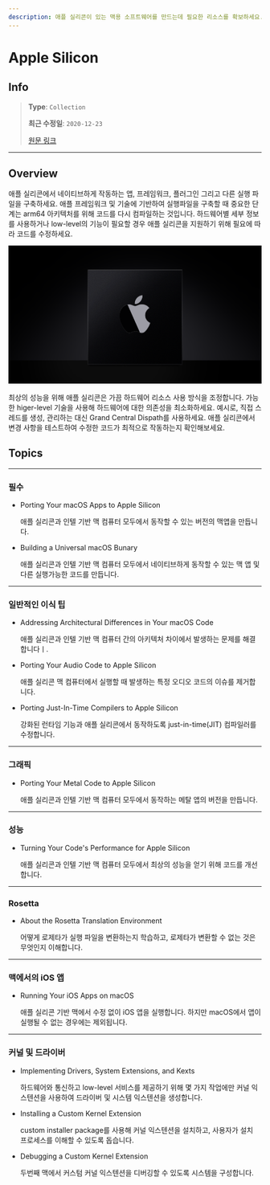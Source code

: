 ```yaml
---
description: 애플 실리콘이 있는 맥용 소프트웨어를 만드는데 필요한 리소스를 확보하세요.
---
```


# Apple Silicon

## Info
> **Type**: `Collection`
>
> **최근 수정일**: `2020-12-23`
>
> [원문 링크](https://developer.apple.com/documentation/apple_silicon)

---

## Overview

애플 실리콘에서 네이티브하게 작동하는 앱, 프레임워크, 플러그인 그리고 다른 실행 파일을 구축하세요. 애플 프레임워크 및 기술에 기반하여 실행파일을 구축할 때 중요한 단계는 arm64 아키텍처를 위해 코드를 다시 컴파일하는 것입니다. 하드웨어별 세부 정보를 사용하거나 low-level의 기능이 필요할 경우 애플 실리콘을 지원하기 위해 필요에 따라 코드를 수정하세요. 

![Figure1](Resource/appleSilicon-figure1.png)

최상의 성능을 위해 애플 실리콘은 가끔 하드웨어 리소스 사용 방식을 조정합니다. 가능한 higer-level 기술을 사용해 하드웨어에 대한 의존성을 최소화하세요. 예시로, 직접 스레드를 생성, 관리하는 대신 Grand Central Dispath를 사용하세요. 애플 실리콘에서 변경 사항을 테스트하여 수정한 코드가 최적으로 작동하는지 확인해보세요.



## Topics

---

### 필수

- Porting Your macOS Apps to Apple Silicon

  애플 실리콘과 인텔 기반 맥 컴퓨터 모두에서 동작할 수 있는 버전의 맥앱을 만듭니다.

- Building a Universal macOS Bunary

  애플 실리콘과 인텔 기반 맥 컴퓨터 모두에서 네이티브하게 동작할 수 있는 맥 앱 및 다른 실행가능한 코드를 만듭니다.

---

### 일반적인 이식 팁

- Addressing Architectural Differences in Your macOS Code

  애플 실리콘과 인텔 기반 맥 컴퓨터 간의 아키텍처 차이에서 발생하는 문제를 해결합니다ㅣ.

- Porting Your Audio Code to Apple Silicon

  애플 실리콘 맥 컴퓨터에서 실행할 때 발생하는 특정 오디오 코드의 이슈를 제거합니다.

- Porting Just-In-Time Compilers to Apple Silicon

  강화된 런타임 기능과 애플 실리콘에서 동작하도록 just-in-time(JIT) 컴파일러를 수정합니다.

---

### 그래픽

- Porting Your Metal Code to Apple Silicon

  애플 실리콘과 인텔 기반 맥 컴퓨터 모두에서 동작하는 메탈 앱의 버전을 만듭니다.

---

### 성능

- Turning Your Code's Performance for Apple Silicon

  애플 실리콘과 인텔 기반 맥 컴퓨터 모두에서 최상의 성능을 얻기 위해 코드를 개선합니다.

---

### Rosetta

- About the Rosetta Translation Environment

  어떻게 로제타가 실행 파일을 변환하는지 학습하고, 로제타가 변환할 수 없는 것은 무엇인지 이해합니다.

---

### 맥에서의 iOS 앱

- Running Your iOS Apps on macOS

  애플 실리콘 기반 맥에서 수정 없이 iOS 앱을 실행합니다. 하지만 macOS에서 앱이 실행될 수 없는 경우에는 제외됩니다.

---

### 커널 및 드라이버

- Implementing Drivers, System Extensions, and Kexts

  하드웨어와 통신하고 low-level 서비스를 제공하기 위해 몇 가지 작업에만 커널 익스텐션을 사용하여 드라이버 및 시스템 익스텐션을 생성합니다.

- Installing a Custom Kernel Extension

  custom installer package를 사용해 커널 익스텐션을 설치하고, 사용자가 설치 프로세스를 이해할 수 있도록 돕습니다.

- Debugging a Custom Kernel Extension

  두번째 맥에서 커스텀 커널 익스텐션을 디버깅할 수 있도록 시스템을 구성합니다.
